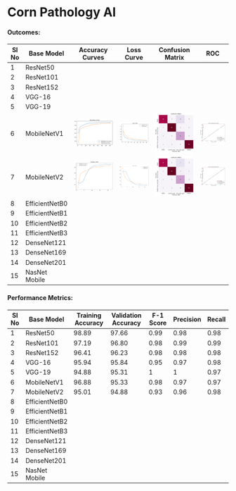 # Corn Pathology AI


#### Outcomes: 

|Sl No| Base Model |  Accuracy Curves | Loss Curve | Confusion Matrix |ROC|
|-----|------------|------------------|------------|------------------|---|
|1| ResNet50 | | | | | 
|2| ResNet101 | | | | | 
|3| ResNet152 | | | | | 
|4| VGG-16 | | | | | 
|5| VGG-19 | | | | | 
|6| MobileNetV1 |![](./assets/mobilenet_v1/accuracy_curve.png)| ![](./assets/mobilenet_v1/loss_curve.png)|![](./assets/mobilenet_v1/confusion_matrix.png) |![](./assets/mobilenet_v1/roc.png)| 
|7| MobileNetV2 |![](./assets/mobilenet_v2/accuracy_curve.png) | ![](./assets/mobilenet_v2/loss_curve.png)|![](./assets/mobilenet_v2/confusion_matrix.png) |![](./assets/mobilenet_v2/roc.png)| 
|8| EfficientNetB0 | | | | | 
|9| EfficientNetB1 | | | | | 
|10| EfficientNetB2 | | | | | 
|11| EfficientNetB3 | | | | | 
|12| DenseNet121 | | | | | 
|13| DenseNet169 | | | | | 
|14| DenseNet201 | | | | | 
|15| NasNet Mobile| | | | | 



#### Performance Metrics:

|Sl No| Base Model | Training Accuracy | Validation Accuracy | F-1 Score | Precision | Recall | 
|-----|------------|-------------------|---------------------|-----------|-----------|--------|
|1| ResNet50        | 98.89 | 97.66 | 0.99 | 0.98 | 0.98 | 
|2| ResNet101       | 97.19 | 96.80 | 0.98 | 0.99 | 0.99 | 
|3| ResNet152       | 96.41 | 96.23 | 0.98 | 0.98 | 0.98 | 
|4| VGG-16          | 95.94 | 95.84 | 0.95 | 0.97 | 0.98 |
|5| VGG-19          | 94.88 | 95.31 | 1    | 1    | 0.97 | 
|6| MobileNetV1     | 96.88 | 95.33 | 0.98 | 0.97 | 0.97 | 
|7| MobileNetV2     | 95.01 | 94.88 | 0.93 | 0.96 | 0.98 |  
|8| EfficientNetB0  |       |       |      |      |      |
|9| EfficientNetB1  |       |       |      |      |      |
|10| EfficientNetB2 |       |       |      |      |      |
|11| EfficientNetB3 |       |       |      |      |      |
|12| DenseNet121    |       |       |      |      |      |
|13| DenseNet169    |       |       |      |      |      |
|14| DenseNet201    |       |       |      |      |      |
|15| NasNet Mobile  |       |       |      |      |      |

